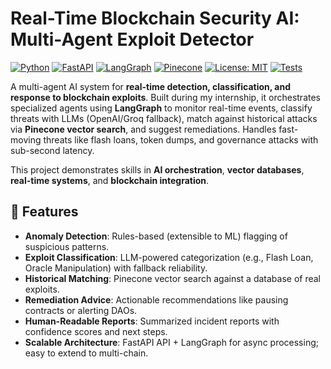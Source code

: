 # Real-Time Blockchain Security AI: Multi-Agent Exploit Detector

[![Python](https://img.shields.io/badge/Python-3.9%2B-blue)](https://www.python.org/)
[![FastAPI](https://img.shields.io/badge/FastAPI-0.104%2B-brightgreen)](https://fastapi.tiangolo.com/)
[![LangGraph](https://img.shields.io/badge/LangGraph-0.1%2B-orange)](https://langchain-ai.github.io/langgraph/)
[![Pinecone](https://img.shields.io/badge/Pinecone-Vector-DB-purple)](https://www.pinecone.io/)
[![License: MIT](https://img.shields.io/badge/License-MIT-yellow.svg)](https://opensource.org/licenses/MIT)
[![Tests](https://img.shields.io/badge/Tests-Passing-green)](https://github.com/yourusername/blockchain-security-ai/actions)

A multi-agent AI system for **real-time detection, classification, and response to blockchain exploits**. Built during my internship, it orchestrates specialized agents using **LangGraph** to monitor real-time events, classify threats with LLMs (OpenAI/Groq fallback), match against historical attacks via **Pinecone vector search**, and suggest remediations. Handles fast-moving threats like flash loans, token dumps, and governance attacks with sub-second latency.

This project demonstrates skills in **AI orchestration**, **vector databases**, **real-time systems**, and **blockchain integration**.

## 🎯 Features
- **Anomaly Detection**: Rules-based (extensible to ML) flagging of suspicious patterns.
- **Exploit Classification**: LLM-powered categorization (e.g., Flash Loan, Oracle Manipulation) with fallback reliability.
- **Historical Matching**: Pinecone vector search against a database of real exploits.
- **Remediation Advice**: Actionable recommendations like pausing contracts or alerting DAOs.
- **Human-Readable Reports**: Summarized incident reports with confidence scores and next steps.
- **Scalable Architecture**: FastAPI API + LangGraph for async processing; easy to extend to multi-chain.

